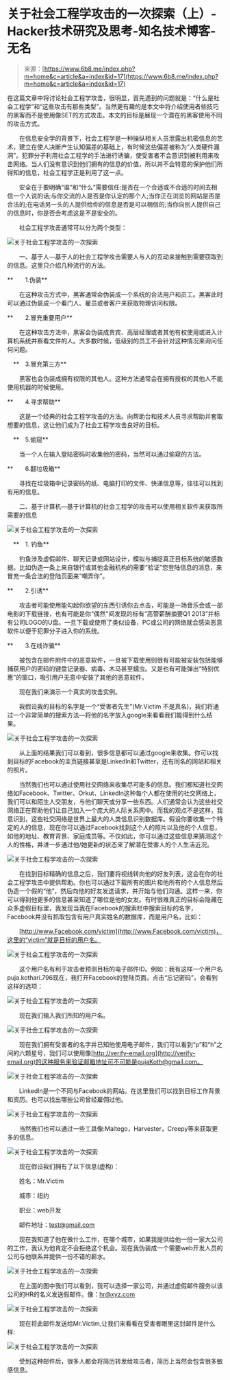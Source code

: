 <!--yml
category: 社会工程
date: 2022-11-04 11:54:57
-->

# 关于社会工程学攻击的一次探索（上）-Hacker技术研究及思考-知名技术博客-无名

> 来源：[https://www.6b8.me/index.php?m=home&c=article&a=index&id=17](https://www.6b8.me/index.php?m=home&c=article&a=index&id=17)

在这篇文章中将讨论社会工程学攻击，很明显，首先遇到的问题就是：“什么是社会工程学”和“这些攻击有那些类型”。当然更有趣的是本文中将介绍使用者些技巧的黑客而不是使用像SET的方式攻击。本文的目标是展现一个潜在的黑客使用不同的攻击方式。

　　在信息安全学的背景下，社会工程学是一种操纵相关人员泄露出机密信息的艺术，建立在使人决断产生认知偏差的基础上，有时候这些偏差被称为“人类硬件漏洞”。犯罪分子利用社会工程学的手法进行诱骗，使受害者不会意识到被利用来攻击网络。当人们没有意识到他们拥有的信息的价值，所以并不会特意的保护他们所得知的信息，社会工程学正是利用了这一点。

　　安全在于要明确“谁”和“什么”需要信任:是否在一个合适或不合适的时间去相信一个人说的话;与你交流的人是否是你认定的那个人;当你正在浏览的网站是否是合法的;在电话另一头的人提供给你的信息是否是可以相信的;当你向别人提供自己的信息时，你是否会考虑这是不是安全的。

　　社会工程学攻击通常可以分为两个类型：

![关于社会工程学攻击的一次探索](img/538e01f2bc9a81f750e6ab2dee0cc6a7.png)

　　一、基于人—基于人的社会工程学攻击需要人与人的互动来接触到需要窃取到的信息。这里只介绍几种流行的方法。

**　　1.伪装**

　　在这种攻击方式中，黑客通常会伪装成一个系统的合法用户和员工。黑客此时可以通过伪装成一个看门人、雇员或者客户来获取物理访问权限。

**　　2.冒充重要用户**

　　在这种攻击方法中，黑客会伪装成贵宾、高层经理或者其他有权使用或进入计算机系统并察看文件的人。大多数时候，低级别的员工不会针对这种情况来询问任何问题。

　**　3.冒充第三方**

　　黑客也会伪装成拥有权限的其他人。这种方法通常会在拥有授权的其他人不能使用机器的时候使用。

**　　4.寻求帮助**

　　这是一个经典的社会工程学攻击的方法。向帮助台和技术人员寻求帮助并套取想要的信息，这让他们成为了社会工程学攻击良好的目标。

　**　5.偷窥**

　　当一个人在输入登陆密码时收集他的密码，当然可以通过偷窥的方法。

**　　6.翻垃圾箱**

　　寻找在垃圾箱中记录密码的纸、电脑打印的文件、快递信息等，往往可以找到有用的信息。

　　二、基于计算机—基于计算机的社会工程学的攻击可以使用相关软件来获取所需要的信息

![关于社会工程学攻击的一次探索](img/f82f33b4bd386d061ad38fb6fbf675d9.png)

　**　1\. 钓鱼**

　　钓鱼涉及虚假邮件、聊天记录或网站设计，模拟与捕捉真正目标系统的敏感数据。比如伪造一条上来自银行或其他金融机构的需要“验证”您登陆信息的消息，来冒充一条合法的登陆页面来“嘲弄你”。

**　　2.引诱**

　　攻击者可能使用能勾起你欲望的东西引诱你去点击，可能是一场音乐会或一部电影的下载链接，也有可能是你“偶然"间发现的标有“高管薪酬摘要Q1 2013”并标有公司LOGO的U盘。一旦下载或使用了类似设备，PC或公司的网络就会感染恶意软件以便于犯罪分子进入你的系统。

**　　3.在线诈骗**

　　被包含在邮件附件中的恶意软件，一旦被下载使用则很有可能被安装包括能够捕获用户的密码的键盘记录器、病毒、木马甚至蠕虫。又是也有可能弹出“特别优惠”的窗口，吸引用户无意中安装了其他的恶意软件。

　　现在我们来演示一个真实的攻击实例。

　　我假设我的目标的名字是一个“受害者先生”(Mr.Victim 不是真名)，我们将通过一个非常简单的搜索方法—将他的名字放入google来看看我们能得到什么结果。

![关于社会工程学攻击的一次探索](img/35d05bfeb47f984259ac20ce01f03206.png)

　　从上面的结果我们可以看到，很多信息都可以通过google来收集。你可以找到目标的Facebook的主页链接甚至是Linkedln和Twitter，还有同名的网站和相关的照片。

　　当然我们也可以通过使用社交网络来收集尽可能多的信息。我们都知道社交网络如Facebook、Twitter、Orkut、Linkedln这种每个人都在使用的社交网络上，我们可以和陌生人交朋友，与他们聊天或分享一些东西。人们通常会认为这些社交网络正在帮助他们让自己加入一个庞大的人际关系网中。而我的观点不是这样，我意识到，这些社交网络是世界上最大的人类信息识别数据库。假设你要收集一个特定的人的信息，现在你可以通过Facebook找到这个人的照片以及他的个人信息，如他的地址、教育背景、家庭成员等。不仅如此，你可以通过这些信息来猜测这个人的性格，并进一步通过他/她更新的状态来了解潜在受害人的个人生活近况。

![关于社会工程学攻击的一次探索](img/92b5c30340f490a258321425fd603fef.png)

　　在找到目标精确的信息之后，我们要将视线转向他的好友列表，这会在你的社会工程学攻击中提供帮助。你也可以通过下载所有的图片和他所有的个人信息然后伪造一个假的“他”，然后向他的好友发送请求，并开始与他们沟通。这样一来，你可以得到他更多的信息甚至知道了哪位是他的女友。有时很难真正的目标会隐藏在众多虚假目标里，我发现当我在Facebook的搜索栏中搜索目标的名字，Facebook并没有抓取包含有用户真实姓名的数据库，而是用户名，比如：

　　[http://www.Facebook.com/victim](http://www.Facebook.com/victim)，这里的“victim”就是目标的用户名。

![关于社会工程学攻击的一次探索](img/0684b720f36429ef64bf1dd467617044.png)

　　这个用户名有利于攻击者预测目标的电子邮件ID。例如：我有这样一个用户名puja.kothari.796现在，我打开Facebook的登陆页面，点击“忘记密码”，会看到这样的选项：

![关于社会工程学攻击的一次探索](img/b22c9a40c538f3757d08cbda0f06428a.png)

　　现在我们输入我们所知的用户名。

![关于社会工程学攻击的一次探索](img/101dc67b49bf7c89b13520e85ef8dd20.png)

　　现在我们拥有受害者的名字并已知他使用电子邮件，我们可以看到“p”和“h”之间的六颗星号，我们可以使用像[http://verify-email.org](http://verify-email.org)的这种服务来验证邮箱地址可不可能是pujaKoth@gmail.com。

![关于社会工程学攻击的一次探索](img/9386626efbb9e996631a44ded0e74b35.png)

　　Linkedln是一个不同与Facebook的网站。在这里我们可以找到目标工作背景和资历。也可以找出哪些公司曾经雇佣过他。

![关于社会工程学攻击的一次探索](img/103d86f5b4d45811a3b05ff46968fcfb.png)

　　当然我们也可以通过一些工具像:Maltego，Harvester，Creepy等来获取更多的信息。

![关于社会工程学攻击的一次探索](img/3c1a4ebbbbde13e08f746429df736e24.png)

　　现在假设我们拥有了以下信息(虚构)：

　　姓名：Mr.Victim

　　城市：纽约

　　职业：web开发

　　邮件地址：test@gmail.com

　　现在我知道了他在做什么工作，在哪个城市，如果我提供给他一份一家大公司的工作，我认为他肯定不会拒绝这个机会。现在我伪装成一个需要web开发人员的公司与他联系并提供一份不错的薪水。

![关于社会工程学攻击的一次探索](img/18aba11dafe63486611f005cb5f83cf6.png)

　　在上面的图中我们可以看到，我可以选择一家公司，并通过虚假邮件服务以该公司的HR的名义发送假邮件。像：hr@xyz.com

![关于社会工程学攻击的一次探索](img/8755ccd50c29c45f30b87dceec83e595.png)

　　现在将此邮件发送给Mr.Victim,让我们来看看在受害者眼里这封邮件是什么样:

![关于社会工程学攻击的一次探索](img/0ef5f5a23287cbe41d18ed7d6d9fffd6.png)

　　受到这种邮件后，很多人都会将简历转发给攻击者，简历上当然会包含很多敏感信息。